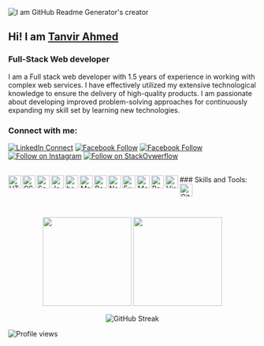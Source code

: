 ![I am GitHub Readme Generator's creator](https://i.ibb.co/3TGV0QJ/Navy-Blue-Geometric-Technology-Linked-In-Banner-4.png)

## Hi! I am [Tanvir Ahmed][website]
### Full-Stack Web developer

I am a Full stack web developer with 1.5 years of experience in working with complex web services. I have effectively
utilized my extensive technological knowledge to ensure the delivery of high-quality products. I am passionate about
developing improved problem-solving approaches for continuously expanding my skill set by learning new technologies.

### Connect with me:
[![LinkedIn Connect](https://img.shields.io/badge/%20-Connect-black?color=14171A&labelColor=212121&logo=linkedin&logoColor=ffffff)](https://www.linkedin.com/in/tanvir2022/)
[![Facebook Follow](https://img.shields.io/badge/%20-Follow-black?color=14171A&labelColor=1976d2&logo=facebook&logoColor=ffffff)](https://web.facebook.com/profile.php?id=100077318226990)
[![Facebook Follow](https://img.shields.io/badge/%20-Follow-black?color=14171A&labelColor=1976d2&logo=twitter&logoColor=ffffff)](https://twitter.com/md_tanvir3)
[![Follow on Instagram](https://img.shields.io/badge/%20-Follow-black?color=14171A&labelColor=833AB4&logo=instagram&logoColor=ffffff)](https://www.instagram.com/md_tanvir2002/)
[![Follow on StackOvwerflow](https://img.shields.io/badge/%20-Follow-black?color=14171A&labelColor=F48024&logo=stackoverflow&logoColor=ffffff)](https://stackoverflow.com/users/19963768)

<br />
### Skills and Tools:

<img align="left" alt="HTML5" width="26px" src="https://i.ibb.co/VSmHRkv/html.png" />

<img align="left" alt="CSS3" width="26px" src="https://i.ibb.co/g7xQSGY/css3.png" />

<img align="left" alt="Sass" width="26px" src="https://i.ibb.co/v3Sy8YW/scss.png" />

<img align="left" alt="JavaScript" width="26px" src="https://i.ibb.co/XLLvh3f/js.png" />

<img align="left" alt="bootstrap" width="26px" src="https://i.ibb.co/p4ynHSD/bootstrap.png" />

<img align="left" alt="Material-ui" width="26px" src="https://i.ibb.co/HThxRY8/material-ui.png" />

<img align="left" alt="React" width="26px" src="https://i.ibb.co/jD7j5Gv/react.png" />

<img align="left" alt="Node.js" width="26px" src="https://i.ibb.co/GF9MYQn/node.png" />

<img align="left" alt="Express.js" width="26px" src="https://i.ibb.co/nrbPzJp/express.png" />

<img align="left" alt="MongoDB" width="26px" src="https://i.ibb.co/f4pzGjH/mongodb.png" />

<img align="left" alt="Redux" width="26px" src="https://i.ibb.co/bby50xs/redux.png" />

<img align="left" alt="Visual Studio Code" width="26px" src="https://i.ibb.co/31qMkVQ/vscode.png" />

<img align="left" alt="Git" width="26px" src="https://i.ibb.co/7zs2TGW/git.png" />



</br>
</br>
</br>
</br>
</br>

<div align="center">
  <img height="180em"  src="https://github-readme-stats.vercel.app/api?username=developertanvir2019&show_icons=true&theme=midnight-purple">
<img  height="180em" src="https://github-readme-stats.vercel.app/api/top-langs/?username=developertanvir2019&layout=compact&show_icons=true&theme=midnight-purple" >
  </div>
<div align="center">
  
![GitHub Streak](https://streak-stats.demolab.com?user=developertanvir2019&count_private=true&theme=midnight-purple)
</div>


![Profile views](https://gpvc.arturio.dev/developertanvir2019)



[website]: http://tanvircode.web.app/ 
